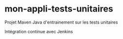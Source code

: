 # mon-appli-tests-unitaires

Projet Maven Java d'entrainement sur les tests unitaires

Intégration continue avec Jenkins